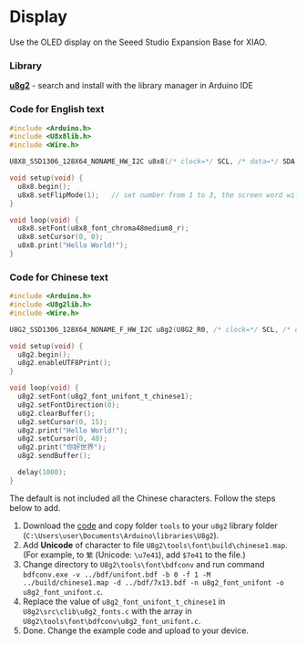 # Display

Use the OLED display on the Seeed Studio Expansion Base for XIAO.

### Library

[**u8g2**](https://github.com/olikraus/U8g2_Arduino) - search and install with the library manager in Arduino IDE

### Code for English text

```ino
#include <Arduino.h>
#include <U8x8lib.h>
#include <Wire.h>

U8X8_SSD1306_128X64_NONAME_HW_I2C u8x8(/* clock=*/ SCL, /* data=*/ SDA, /* reset=*/ U8X8_PIN_NONE);   // OLEDs without Reset of the Display

void setup(void) {
  u8x8.begin();
  u8x8.setFlipMode(1);   // set number from 1 to 3, the screen word will rotary 180
}

void loop(void) {
  u8x8.setFont(u8x8_font_chroma48medium8_r);
  u8x8.setCursor(0, 0);
  u8x8.print("Hello World!");
}
```

### Code for Chinese text

```ino
#include <Arduino.h>
#include <U8g2lib.h>
#include <Wire.h>

U8G2_SSD1306_128X64_NONAME_F_HW_I2C u8g2(U8G2_R0, /* clock=*/ SCL, /* data=*/ SDA, /* reset=*/ U8X8_PIN_NONE);

void setup(void) {
  u8g2.begin();
  u8g2.enableUTF8Print();
}

void loop(void) {
  u8g2.setFont(u8g2_font_unifont_t_chinese1);
  u8g2.setFontDirection(0);
  u8g2.clearBuffer();
  u8g2.setCursor(0, 15);
  u8g2.print("Hello World!");
  u8g2.setCursor(0, 40);
  u8g2.print("你好世界");
  u8g2.sendBuffer();

  delay(1000);
}
```

The default is not included all the Chinese characters. Follow the steps below to add.

1. Download the [code](https://github.com/olikraus/u8g2) and copy folder `tools` to your `u8g2` library folder (`C:\Users\user\Documents\Arduino\libraries\U8g2`).
2. Add **Unicode** of character to file `U8g2\tools\font\build\chinese1.map`. (For example, to `繁` (Unicode: `\u7e41`), add `$7e41` to the file.)
3. Change directory to `U8g2\tools\font\bdfconv` and run command `bdfconv.exe -v ../bdf/unifont.bdf -b 0 -f 1 -M ../build/chinese1.map -d ../bdf/7x13.bdf -n u8g2_font_unifont -o u8g2_font_unifont.c`.
4. Replace the value of `u8g2_font_unifont_t_chinese1` in `U8g2\src\clib\u8g2_fonts.c` with the array in `U8g2\tools\font\bdfconv\u8g2_font_unifont.c`.
5. Done. Change the example code and upload to your device.
